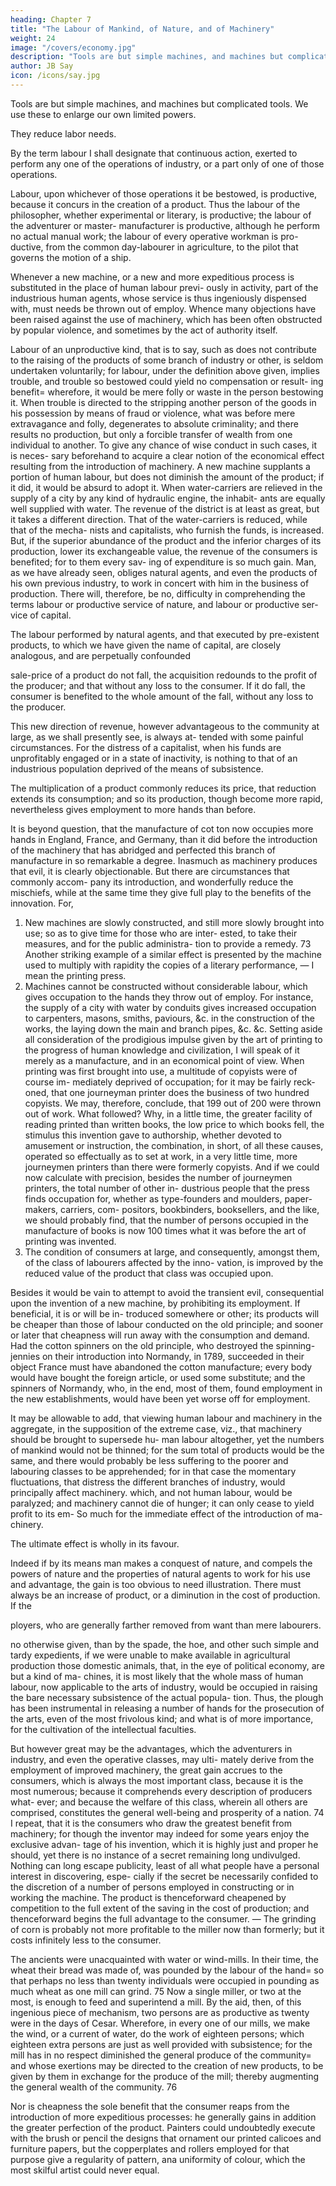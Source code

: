 ```yaml
---
heading: Chapter 7
title: "The Labour of Mankind, of Nature, and of Machinery"
weight: 24
image: "/covers/economy.jpg"
description: "Tools are but simple machines, and machines but complicated tools. We use these to enlarge our own limited powers"
author: JB Say
icon: /icons/say.jpg
---
```




<!-- All machinery must be regarded, from the simplest to the most complicated instrument, from a common file to the most expensive and complex apparatus.  -->

Tools are but simple machines, and machines but complicated tools. We use these to enlarge our own limited powers. 

They reduce labor needs. 

<!--  of our hands and fingers; and both are, in many respects, mere means of obtaining the co-operation of natural agents. 72 Their obvious effect
is to make less labour requisite for the raising the same quan-
tity of produce, or, what comes exactly to the same thing, to
obtain a larger produce from the same quantity of human
labour. —And this is the grand object and the acne of indus-
try. -->

By the term labour I shall designate that continuous action, exerted to perform any one of the operations of industry, or a
part only of one of those operations.

Labour, upon whichever of those operations it be bestowed, is productive, because it concurs in the creation of a product.
Thus the labour of the philosopher, whether experimental or
literary, is productive; the labour of the adventurer or master-
manufacturer is productive, although he perform no actual
manual work; the labour of every operative workman is pro-
ductive, from the common day-labourer in agriculture, to the
pilot that governs the motion of a ship.

Whenever a new machine, or a new and more expeditious process is substituted in the place of human labour previ-
ously in activity, part of the industrious human agents, whose
service is thus ingeniously dispensed with, must needs be
thrown out of employ. Whence many objections have been
raised against the use of machinery, which has been often
obstructed by popular violence, and sometimes by the act of
authority itself.

Labour of an unproductive kind, that is to say, such as does not contribute to the raising of the products of some branch
of industry or other, is seldom undertaken voluntarily; for
labour, under the definition above given, implies trouble, and
trouble so bestowed could yield no compensation or result-
ing benefit=  wherefore, it would be mere folly or waste in the
person bestowing it. When trouble is directed to the stripping
another person of the goods in his possession by means of
fraud or violence, what was before mere extravagance and
folly, degenerates to absolute criminality; and there results
no production, but only a forcible transfer of wealth from one
individual to another.
To give any chance of wise conduct in such cases, it is neces-
sary beforehand to acquire a clear notion of the economical
effect resulting from the introduction of machinery.
A new machine supplants a portion of human labour, but does
not diminish the amount of the product; if it did, it would be
absurd to adopt it. When water-carriers are relieved in the
supply of a city by any kind of hydraulic engine, the inhabit-
ants are equally well supplied with water. The revenue of the
district is at least as great, but it takes a different direction.
That of the water-carriers is reduced, while that of the mecha-
nists and capitalists, who furnish the funds, is increased. But,
if the superior abundance of the product and the inferior
charges of its production, lower its exchangeable value, the
revenue of the consumers is benefited; for to them every sav-
ing of expenditure is so much gain.
Man, as we have already seen, obliges natural agents, and
even the products of his own previous industry, to work in
concert with him in the business of production. There will,
therefore, be no, difficulty in comprehending the terms labour
or productive service of nature, and labour or productive ser-
vice of capital.

The labour performed by natural agents, and that executed by pre-existent products, to which we have given the name of
capital, are closely analogous, and are perpetually confounded

sale-price of a product do not fall, the acquisition redounds to the profit of the producer; and that without any loss to the
consumer. If it do fall, the consumer is benefited to the whole
amount of the fall, without any loss to the producer.

This new direction of revenue, however advantageous to the community at large, as we shall presently see, is always at-
tended with some painful circumstances. For the distress of a capitalist, when his funds are unprofitably engaged or in a
state of inactivity, is nothing to that of an industrious population deprived of the means of subsistence.

The multiplication of a product commonly reduces its price, that reduction extends its consumption; and so its production, though become more rapid, nevertheless gives employment to more hands than before. 

It is beyond question, that the manufacture of cot ton now occupies more hands in England, France, and Germany, than it did before the introduction of the machinery that has abridged and perfected this branch of manufacture in so remarkable a degree.
Inasmuch as machinery produces that evil, it is clearly objectionable. But there are circumstances that commonly accom-
pany its introduction, and wonderfully reduce the mischiefs, while at the same time they give full play to the benefits of
the innovation. For,

1. New machines are slowly constructed, and still more slowly
brought into use; so as to give time for those who are inter-
ested, to take their measures, and for the public administra-
tion to provide a remedy. 73
Another striking example of a similar effect is presented by
the machine used to multiply with rapidity the copies of a
literary performance, — I mean the printing press.
2. Machines cannot be constructed without considerable
labour, which gives occupation to the hands they throw out
of employ. For instance, the supply of a city with water by
conduits gives increased occupation to carpenters, masons,
smiths, paviours, &c. in the construction of the works, the
laying down the main and branch pipes, &c. &c.
Setting aside all consideration of the prodigious impulse given
by the art of printing to the progress of human knowledge
and civilization, I will speak of it merely as a manufacture,
and in an economical point of view. When printing was first
brought into use, a multitude of copyists were of course im-
mediately deprived of occupation; for it may be fairly reck-
oned, that one journeyman printer does the business of two
hundred copyists. We may, therefore, conclude, that 199 out
of 200 were thrown out of work. What followed? Why, in a
little time, the greater facility of reading printed than written
books, the low price to which books fell, the stimulus this
invention gave to authorship, whether devoted to amusement
or instruction, the combination, in short, of all these causes,
operated so effectually as to set at work, in a very little time,
more journeymen printers than there were formerly copyists.
And if we could now calculate with precision, besides the
number of journeymen printers, the total number of other in-
dustrious people that the press finds occupation for, whether
as type-founders and moulders, paper-makers, carriers, com-
positors, bookbinders, booksellers, and the like, we should
probably find, that the number of persons occupied in the
manufacture of books is now 100 times what it was before
the art of printing was invented.
3. The condition of consumers at large, and consequently,
amongst them, of the class of labourers affected by the inno-
vation, is improved by the reduced value of the product that
class was occupied upon.

Besides it would be vain to attempt to avoid the transient
evil, consequential upon the invention of a new machine, by
prohibiting its employment. If beneficial, it is or will be in-
troduced somewhere or other; its products will be cheaper
than those of labour conducted on the old principle; and sooner
or later that cheapness will run away with the consumption
and demand. Had the cotton spinners on the old principle,
who destroyed the spinning-jennies on their introduction into
Normandy, in 1789, succeeded in their object France must
have abandoned the cotton manufacture; every body would
have bought the foreign article, or used some substitute; and
the spinners of Normandy, who, in the end, most of them,
found employment in the new establishments, would have
been yet worse off for employment.

It may be allowable to add, that viewing human labour and
machinery in the aggregate, in the supposition of the extreme
case, viz., that machinery should be brought to supersede hu-
man labour altogether, yet the numbers of mankind would
not be thinned; for the sum total of products would be the
same, and there would probably be less suffering to the poorer
and labouring classes to be apprehended; for in that case the
momentary fluctuations, that distress the different branches
of industry, would principally affect machinery. which, and
not human labour, would be paralyzed; and machinery cannot die of hunger; it can only cease to yield profit to its em-
So much for the immediate effect of the introduction of ma-
chinery. 

The ultimate effect is wholly in its favour.

Indeed if by its means man makes a conquest of nature, and
compels the powers of nature and the properties of natural
agents to work for his use and advantage, the gain is too obvious to need illustration. There must always be an increase
of product, or a diminution in the cost of production. If the

ployers, who are generally farther removed from want than
mere labourers.

no otherwise given, than by the spade, the hoe, and other
such simple and tardy expedients, if we were unable to make
available in agricultural production those domestic animals,
that, in the eye of political economy, are but a kind of ma-
chines, it is most likely that the whole mass of human labour,
now applicable to the arts of industry, would be occupied in
raising the bare necessary subsistence of the actual popula-
tion. Thus, the plough has been instrumental in releasing a
number of hands for the prosecution of the arts, even of the
most frivolous kind; and what is of more importance, for the
cultivation of the intellectual faculties.

But however great may be the advantages, which the adventurers in industry, and even the operative classes, may ulti-
mately derive from the employment of improved machinery, the great gain accrues to the consumers, which is always the
most important class, because it is the most numerous; because it comprehends every description of producers what-
ever; and because the welfare of this class, wherein all others
are comprised, constitutes the general well-being and prosperity of a nation. 74 I repeat, that it is the consumers who
draw the greatest benefit from machinery; for though the inventor may indeed for some years enjoy the exclusive advan-
tage of his invention, which it is highly just and proper he should, yet there is no instance of a secret remaining long
undivulged. Nothing can long escape publicity, least of all what people have a personal interest in discovering, espe-
cially if the secret be necessarily confided to the discretion of
a number of persons employed in constructing or in working
the machine. The product is thenceforward cheapened by
competition to the full extent of the saving in the cost of production; and thenceforward begins the full advantage to the
consumer. — The grinding of corn is probably not more profitable to the miller now than formerly; but it costs infinitely
less to the consumer.

The ancients were unacquainted with water or wind-mills. In their time, the wheat their bread was made of, was pounded
by the labour of the hand=  so that perhaps no less than twenty
individuals were occupied in pounding as much wheat as one
mill can grind. 75 Now a single miller, or two at the most, is
enough to feed and superintend a mill. By the aid, then, of
this ingenious piece of mechanism, two persons are as productive as twenty were in the days of Cesar. Wherefore, in
every one of our mills, we make the wind, or a current of
water, do the work of eighteen persons; which eighteen extra
persons are just as well provided with subsistence; for the
mill has in no respect diminished the general produce of the
community=  and whose exertions may be directed to the creation of new products, to be given by them in exchange for the produce of the mill; thereby augmenting the general wealth of the community. 76

Nor is cheapness the sole benefit that the consumer reaps
from the introduction of more expeditious processes: he generally gains in addition the greater perfection of the product.
Painters could undoubtedly execute with the brush or pencil
the designs that ornament our printed calicoes and furniture
papers, but the copperplates and rollers employed for that
purpose give a regularity of pattern, ana uniformity of colour,
which the most skilful artist could never equal.
